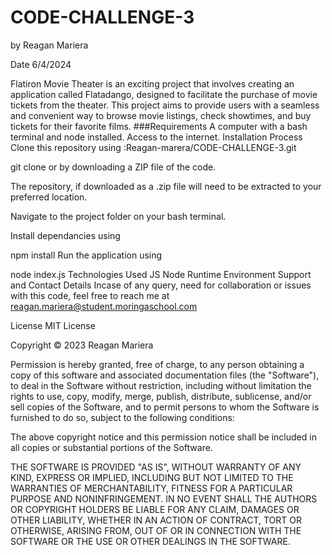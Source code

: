 # CODE-CHALLENGE-3

by Reagan Mariera

Date 6/4/2024


 Flatiron Movie Theater is an exciting project that involves creating an application called Flatadango, designed to facilitate the purchase of movie tickets from the theater. This project aims to provide users with a seamless and convenient way to browse movie listings, check showtimes, and buy tickets for their favorite films.
 ###Requirements
A computer with a bash terminal and node installed.
Access to the internet.
Installation Process
Clone this repository using :Reagan-marera/CODE-CHALLENGE-3.git

  git clone 
or by downloading a ZIP file of the code.

The repository, if downloaded as a .zip file will need to be extracted to your preferred location.

Navigate to the project folder on your bash terminal.

Install dependancies using

  npm install
Run the application using

  node index.js
Technologies Used
JS
Node Runtime Environment
Support and Contact Details
Incase of any query, need for collaboration or issues with this code, feel free to reach me at reagan.mariera@student.moringaschool.com

License
MIT License

Copyright © 2023 Reagan Mariera

Permission is hereby granted, free of charge, to any person obtaining a copy of this software and associated documentation files (the "Software"), to deal in the Software without restriction, including without limitation the rights to use, copy, modify, merge, publish, distribute, sublicense, and/or sell copies of the Software, and to permit persons to whom the Software is furnished to do so, subject to the following conditions:

The above copyright notice and this permission notice shall be included in all copies or substantial portions of the Software.

THE SOFTWARE IS PROVIDED "AS IS", WITHOUT WARRANTY OF ANY KIND, EXPRESS OR IMPLIED, INCLUDING BUT NOT LIMITED TO THE WARRANTIES OF MERCHANTABILITY, FITNESS FOR A PARTICULAR PURPOSE AND NONINFRINGEMENT. IN NO EVENT SHALL THE AUTHORS OR COPYRIGHT HOLDERS BE LIABLE FOR ANY CLAIM, DAMAGES OR OTHER LIABILITY, WHETHER IN AN ACTION OF CONTRACT, TORT OR OTHERWISE, ARISING FROM, OUT OF OR IN CONNECTION WITH THE SOFTWARE OR THE USE OR OTHER DEALINGS IN THE SOFTWARE.
